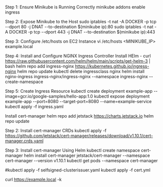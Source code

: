 Step 1: Ensure Minikube is Running Correctly
minikube addons enable ingress

Step 2: Expose Minikube to the Host
sudo iptables -t nat -A DOCKER -p tcp --dport 80 -j DNAT --to-destination $(minikube ip):80
sudo iptables -t nat -A DOCKER -p tcp --dport 443 -j DNAT --to-destination $(minikube ip):443

Step 3: Configure /etc/hosts on EC2 Instance
vi /etc/hosts
<MINIKUBE_IP> example.local

Step 4: Install and Configure NGINX Ingress Controller
Install HElm - curl https://raw.githubusercontent.com/helm/helm/main/scripts/get-helm-3 | bash
helm repo add ingress-nginx https://kubernetes.github.io/ingress-nginx
helm repo update
kubectl delete ingressclass nginx
helm install nginx-ingress ingress-nginx/ingress-nginx --namespace ingress-nginx --create-namespace

Step 5: Create Ingress Resource
kubectl create deployment example-app --image=gcr.io/google-samples/hello-app:1.0
kubectl expose deployment example-app --port=8080 --target-port=8080 --name=example-service
kubectl apply -f ingress.yaml

Install cert-manager
helm repo add jetstack https://charts.jetstack.io
helm repo update

Step 2: Install cert-manager CRDs
kubectl apply -f https://github.com/jetstack/cert-manager/releases/download/v1.10.1/cert-manager.crds.yaml

Step 3: Install cert-manager Using Helm
kubectl create namespace cert-manager
helm install cert-manager jetstack/cert-manager --namespace cert-manager --version v1.10.1
kubectl get pods --namespace cert-manager

#kubectl apply -f selfsigned-clusterissuer.yaml
kubectl apply -f cert.yml

curl https://example.local -k


